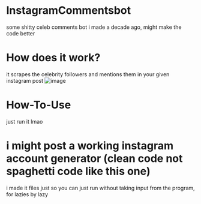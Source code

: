 # InstagramCommentsbot
some shitty celeb comments bot i made a decade ago, might make the code better

# How does it work?
it scrapes the celebrity followers and mentions them in your given instagram post
![image](https://user-images.githubusercontent.com/100001861/215042286-53ca7b45-a542-4961-891c-ec2662abb6ae.png)


# How-To-Use
just run it lmao

# i might post a working instagram account generator (clean code not spaghetti code like this one)

i made it files just so you can just run without taking input from the program, for lazies by lazy
